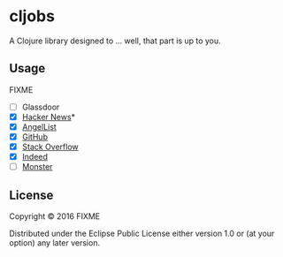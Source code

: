 # cljobs

A Clojure library designed to ... well, that part is up to you.

## Usage

FIXME


* [ ] Glassdoor
* [x] [Hacker News](https://news.ycombinator.com/item?id=12627852)*
* [x] [AngelList](https://angel.co/jobs)
* [x] [GitHub](https://jobs.github.com/)
* [x] [Stack Overflow](stackoverflow.com/jobs)
* [x] [Indeed](www.indeed.com/jobs)
* [ ] [Monster](https://www.monster.com/jobs)

## License

Copyright © 2016 FIXME

Distributed under the Eclipse Public License either version 1.0 or (at
your option) any later version.
